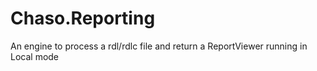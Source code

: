 # Chaso.Reporting
An engine to process a rdl/rdlc file and return a ReportViewer running in Local mode
